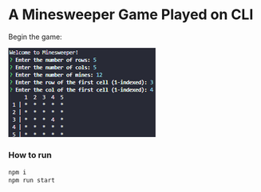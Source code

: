 ﻿# A Minesweeper Game Played on CLI

Begin the game:

![initialize game](/assets/init_game.png)

### How to run

```
npm i
npm run start
```
